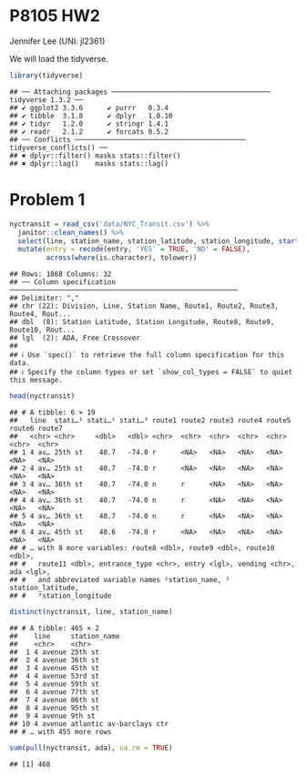 P8105 HW2
================
Jennifer Lee (UNI: jl2361)

We will load the tidyverse.

``` r
library(tidyverse)
```

    ## ── Attaching packages ─────────────────────────────────────── tidyverse 1.3.2 ──
    ## ✔ ggplot2 3.3.6      ✔ purrr   0.3.4 
    ## ✔ tibble  3.1.8      ✔ dplyr   1.0.10
    ## ✔ tidyr   1.2.0      ✔ stringr 1.4.1 
    ## ✔ readr   2.1.2      ✔ forcats 0.5.2 
    ## ── Conflicts ────────────────────────────────────────── tidyverse_conflicts() ──
    ## ✖ dplyr::filter() masks stats::filter()
    ## ✖ dplyr::lag()    masks stats::lag()

# Problem 1

``` r
nyctransit = read_csv('data/NYC_Transit.csv') %>%
  janitor::clean_names() %>%
  select(line, station_name, station_latitude, station_longitude, starts_with('route'), entrance_type, entry, vending, ada) %>%
  mutate(entry = recode(entry, 'YES' = TRUE, 'NO' = FALSE),
         across(where(is.character), tolower))
```

    ## Rows: 1868 Columns: 32
    ## ── Column specification ────────────────────────────────────────────────────────
    ## Delimiter: ","
    ## chr (22): Division, Line, Station Name, Route1, Route2, Route3, Route4, Rout...
    ## dbl  (8): Station Latitude, Station Longitude, Route8, Route9, Route10, Rout...
    ## lgl  (2): ADA, Free Crossover
    ## 
    ## ℹ Use `spec()` to retrieve the full column specification for this data.
    ## ℹ Specify the column types or set `show_col_types = FALSE` to quiet this message.

``` r
head(nyctransit)
```

    ## # A tibble: 6 × 19
    ##   line  stati…¹ stati…² stati…³ route1 route2 route3 route4 route5 route6 route7
    ##   <chr> <chr>     <dbl>   <dbl> <chr>  <chr>  <chr>  <chr>  <chr>  <chr>  <chr> 
    ## 1 4 av… 25th st    40.7   -74.0 r      <NA>   <NA>   <NA>   <NA>   <NA>   <NA>  
    ## 2 4 av… 25th st    40.7   -74.0 r      <NA>   <NA>   <NA>   <NA>   <NA>   <NA>  
    ## 3 4 av… 36th st    40.7   -74.0 n      r      <NA>   <NA>   <NA>   <NA>   <NA>  
    ## 4 4 av… 36th st    40.7   -74.0 n      r      <NA>   <NA>   <NA>   <NA>   <NA>  
    ## 5 4 av… 36th st    40.7   -74.0 n      r      <NA>   <NA>   <NA>   <NA>   <NA>  
    ## 6 4 av… 45th st    40.6   -74.0 r      <NA>   <NA>   <NA>   <NA>   <NA>   <NA>  
    ## # … with 8 more variables: route8 <dbl>, route9 <dbl>, route10 <dbl>,
    ## #   route11 <dbl>, entrance_type <chr>, entry <lgl>, vending <chr>, ada <lgl>,
    ## #   and abbreviated variable names ¹​station_name, ²​station_latitude,
    ## #   ³​station_longitude

``` r
distinct(nyctransit, line, station_name)
```

    ## # A tibble: 465 × 2
    ##    line     station_name            
    ##    <chr>    <chr>                   
    ##  1 4 avenue 25th st                 
    ##  2 4 avenue 36th st                 
    ##  3 4 avenue 45th st                 
    ##  4 4 avenue 53rd st                 
    ##  5 4 avenue 59th st                 
    ##  6 4 avenue 77th st                 
    ##  7 4 avenue 86th st                 
    ##  8 4 avenue 95th st                 
    ##  9 4 avenue 9th st                  
    ## 10 4 avenue atlantic av-barclays ctr
    ## # … with 455 more rows

``` r
sum(pull(nyctransit, ada), na.rm = TRUE)
```

    ## [1] 468
